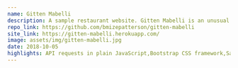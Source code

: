 ```yaml
---
name: Gitten Mabelli
description: A sample restaurant website. Gitten Mabelli is an unusual Italian trattoria.
repo_link: https://github.com/bmizepatterson/gitten-mabelli
site_link: https://gitten-mabelli.herokuapp.com/
image: assets/img/gitten-mabelli.jpg
date: 2018-10-05
highlights: API requests in plain JavaScript,Bootstrap CSS framework,Sass CSS preprocessing,Google Maps API
---
```

